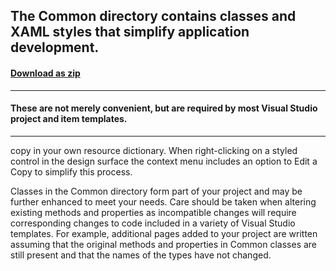 ## The Common directory contains classes and XAML styles that simplify application development.
#### [Download as zip](https://downgit.github.io/#/home?url=https://github.com/GrapeCity/ComponentOne-UWP-Samples/tree/master/C1.UWP.Excel/CS/ExcelSamples/Common)
____
#### These are not merely convenient, but are required by most Visual Studio project and item templates.
____
copy in your own resource dictionary.  When right-clicking on a styled control in the design
surface the context menu includes an option to Edit a Copy to simplify this process.

Classes in the Common directory form part of your project and may be further enhanced to meet your
needs.  Care should be taken when altering existing methods and properties as incompatible changes
will require corresponding changes to code included in a variety of Visual Studio templates.  For
example, additional pages added to your project are written assuming that the original methods and
properties in Common classes are still present and that the names of the types have not changed.
